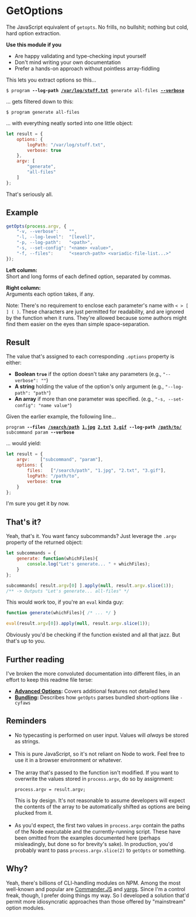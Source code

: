 GetOptions
==========

The JavaScript equivalent of `getopts`. No frills, no bullshit; nothing but cold, hard option extraction.

**Use this module if you**
* Are happy validating and type-checking input yourself
* Don't mind writing your own documentation
* Prefer a hands-on approach without pointless array-fiddling


This lets you extract options so this...

<pre><code>$ program <b>--log-path <ins>/var/log/stuff.txt</ins></b> generate all-files <b><ins>--verbose</ins></b></code></pre>


... gets filtered down to this:

<pre><code>$ program generate all-files</code></pre>


... with everything neatly sorted into one little object:
```js
let result = {
    options: {
        logPath: "/var/log/stuff.txt",
        verbose: true
    },
    argv: [
        "generate",
        "all-files"
    ]
};
```

That's seriously all.


Example
-------

```js
getOpts(process.argv, {
    "-v, --verbose":    "",
    "-l, --log-level":  "[level]",
    "-p, --log-path":   "<path>",
    "-s, --set-config": "<name> <value>",
    "-f, --files":      "<search-path> <variadic-file-list...>"
});
```

**Left column:**  
Short and long forms of each defined option, separated by commas.

**Right column:**  
Arguments each option takes, if any.

Note: There's no requirement to enclose each parameter's name with `< > [ ] ( )`. These characters are just permitted for readability, and are ignored by the function when it runs. They're allowed because some authors might find them easier on the eyes than simple space-separation.


Result
------

The value that's assigned to each corresponding `.options` property is either:  
* **Boolean `true`** if the option doesn't take any parameters (e.g., `"--verbose": ""`)
* **A string** holding the value of the option's only argument (e.g., `"--log-path": "path"`)
* **An array** if more than one parameter was specified. (e.g., `"-s, --set-config": "name value"`)

Given the earlier example, the following line...

<pre><code>program <b>--files <ins>/search/path</ins> <ins>1.jpg</ins> <ins>2.txt</ins> <ins>3.gif</ins></b> <b>--log-path <ins>/path/to/</ins></b> subcommand param <b>--verbose</b></code></pre>

... would yield:
```js
let result = {
    argv:    ["subcommand", "param"],
    options: {
        files:   ["/search/path", "1.jpg", "2.txt", "3.gif"],
        logPath: "/path/to",
        verbose: true
    }
};
```

I'm sure you get it by now.

	

That's it?
----------

Yeah, that's it. You want fancy subcommands? Just leverage the `.argv` property of the returned object:
```js
let subcommands = {
    generate: function(whichFiles){
        console.log("Let's generate... " + whichFiles);
    }
};

subcommands[ result.argv[0] ].apply(null, result.argv.slice(1));
/** -> Outputs "Let's generate... all-files" */
```

This would work too, if you're an `eval` kinda guy:
```js
function generate(whichFiles){ /* ... */ }

eval(result.argv[0]).apply(null, result.argv.slice(1));
```
Obviously you'd be checking if the function existed and all that jazz. But that's up to you.


Further reading
---------------

I've broken the more convoluted documentation into different files, in an effort to keep this readme file terse:

* **[Advanced Options](docs/advanced-settings.md):** Covers additional features not detailed here
* **[Bundling](docs/bundling.md):** Describes how `getOpts` parses bundled short-options like `-cyfaws`



Reminders
---------
* No typecasting is performed on user input. Values will *always* be stored as strings.<br/><br/>
* This is pure JavaScript, so it's not reliant on Node to work. Feel free to use it in a browser environment or whatever.<br/><br/>
* The array that's passed to the function isn't modified. If you want to overwrite the values stored in `process.argv`, do so by assignment:
  <pre><code>process.argv = result.argv;</code></pre>
  This is by design. It's not reasonable to assume developers will expect the contents of the array to be automatically shifted as options are being plucked from it.<br/><br/>
* As you'd expect, the first two values in `process.argv` contain the paths of the Node executable and the currently-running script.
  These have been omitted from the examples documented here (perhaps misleadingly, but done so for brevity's sake).
  In production, you'd probably want to pass `process.argv.slice(2)` to `getOpts` or something.




Why?
----

Yeah, there's billions of CLI-handling modules on NPM. Among the most well-known and popular are [Commander.JS](https://github.com/tj/commander.js) and [yargs](https://www.npmjs.com/package/yargs). Since I'm a control freak, though, I prefer doing things my way. So I developed a solution that'd permit more idiosyncratic approaches than those offered by "mainstream" option modules.
